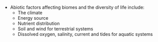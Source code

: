 - Abiotic factors affecting biomes and the diversity of life include:
	- The climate
	- Energy source
	- Nutrient distribution
	- Soil and wind for terrestrial systems
	- Dissolved oxygen, salinity, current and tides for aquatic systems
